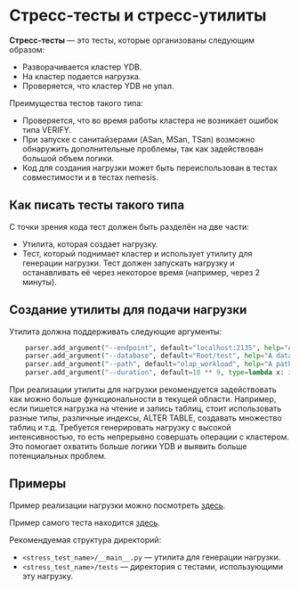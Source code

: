 # Стресс-тесты и стресс-утилиты

**Стресс-тесты** — это тесты, которые организованы следующим образом:
- Разворачивается кластер YDB.
- На кластер подается нагрузка.
- Проверяется, что кластер YDB не упал.

Преимущества тестов такого типа:
- Проверяется, что во время работы кластера не возникает ошибок типа VERIFY.
- При запуске с санитайзерами (ASan, MSan, TSan) возможно обнаружить дополнительные проблемы, так как задействован большой объем логики.
- Код для создания нагрузки может быть переиспользован в тестах совместимости и в тестах nemesis.

## Как писать тесты такого типа

С точки зрения кода тест должен быть разделён на две части:
- Утилита, которая создает нагрузку.
- Тест, который поднимает кластер и использует утилиту для генерации нагрузки. Тест должен запускать нагрузку и останавливать её через некоторое время (например, через 2 минуты).

## Создание утилиты для подачи нагрузки

Утилита должна поддерживать следующие аргументы:
```python
    parser.add_argument("--endpoint", default="localhost:2135", help="An endpoint to be used")
    parser.add_argument("--database", default="Root/test", help="A database to connect")
    parser.add_argument("--path", default="olap_workload", help="A path prefix for tables")
    parser.add_argument("--duration", default=10 ** 9, type=lambda x: int(x), help="A duration of workload in seconds.")
```

При реализации утилиты для нагрузки рекомендуется задействовать как можно больше функциональности в текущей области. Например, если пишется нагрузка на чтение и запись таблиц, стоит использовать разные типы, различные индексы, ALTER TABLE, создавать множество таблиц и т.д. Требуется генерировать нагрузку с высокой интенсивностью, то есть непрерывно совершать операции с кластером. Это помогает охватить больше логики YDB и выявить больше потенциальных проблем.

## Примеры

Пример реализации нагрузки можно посмотреть [здесь](olap_workload/__main__.py).

Пример самого теста находится [здесь](olap_workload/tests/test_workload.py).

Рекомендуемая структура директорий:
- `<stress_test_name>/__main__.py` — утилита для генерации нагрузки.
- `<stress_test_name>/tests` — директория с тестами, использующими эту нагрузку.
